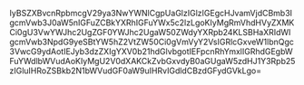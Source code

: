 IyBSZXBvcnRpbmcgV29ya3NwYWNlCgpUaGlzIGlzIGEgcHJvamVjdCBmb3IgcmVwb3J0aW5nIGFuZCBkYXRhIGFuYWx5c2lzLgoKIyMgRmVhdHVyZXMKCi0gU3VwYWJhc2UgZGF0YWJhc2UgaW50ZWdyYXRpb24KLSBHaXRIdWIgcmVwb3NpdG9yeSBtYW5hZ2VtZW50Ci0gVmVyY2VsIGRlcGxveW1lbnQgc3VwcG9ydAotIEJyb3dzZXIgYXV0b21hdGlvbgotIEFpcnRhYmxlIGRhdGEgbWFuYWdlbWVudAoKIyMgU2V0dXAKCkZvbGxvdyB0aGUgaW5zdHJ1Y3Rpb25zIGluIHRoZSBkb2N1bWVudGF0aW9uIHRvIGdldCBzdGFydGVkLgo=
